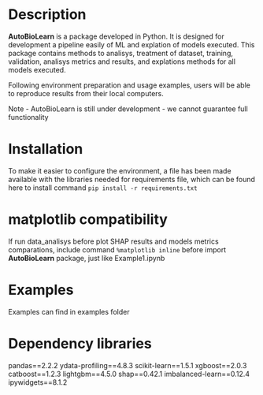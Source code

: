 # Description

**AutoBioLearn**  is a package developed in Python. It is designed for development a pipeline easily of ML and explation of models executed. This package contains methods to analisys, treatment of dataset, training, validation, analisys metrics and results, and explations methods for all models executed.

Following environment preparation and usage examples, users will be able to reproduce results from their local computers.

Note - AutoBioLearn is still under development - we cannot guarantee full functionality

# Installation

To make it easier to configure the environment, a file has been made available with the libraries needed for requirements file, which can be found here
to install command `pip install -r requirements.txt`
# matplotlib compatibility
If run data_analisys before plot SHAP results and models metrics comparations, include command `%matplotlib inline` before import **AutoBioLearn** package, just like Example1.ipynb
# Examples
Examples can find in examples folder
# Dependency libraries
pandas==2.2.2
ydata-profiling==4.8.3
scikit-learn==1.5.1
xgboost==2.0.3
catboost==1.2.3
lightgbm==4.5.0
shap==0.42.1
imbalanced-learn==0.12.4
ipywidgets==8.1.2